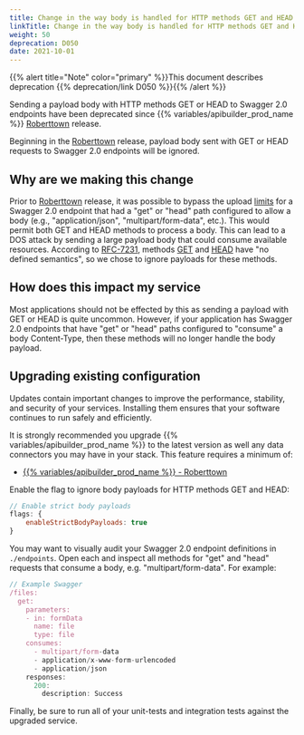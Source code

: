 ```yaml
---
title: Change in the way body is handled for HTTP methods GET and HEAD
linkTitle: Change in the way body is handled for HTTP methods GET and HEAD
weight: 50
deprecation: D050
date: 2021-10-01
---
```


{{% alert title="Note" color="primary" %}}This document describes deprecation {{% deprecation/link D050 %}}{{% /alert %}}

Sending a payload body with HTTP methods GET or HEAD to Swagger 2.0 endpoints have been deprecated since {{% variables/apibuilder_prod_name %}} [Roberttown](/docs/release_notes/roberttown) release.

Beginning in the [Roberttown](/docs/release_notes/roberttown) release, payload body sent with GET or HEAD requests to Swagger 2.0 endpoints will be ignored.

## Why are we making this change

Prior to [Roberttown](/docs/release_notes/roberttown) release, it was possible to bypass the upload [limits](/docs/developer_guide/project/configuration/project_configuration/#limits) for a Swagger 2.0 endpoint that had a "get" or "head" path configured to allow a body (e.g., "application/json", "multipart/form-data", etc.). This would permit both GET and HEAD methods to process a body. This can lead to a DOS attack by sending a large payload body that could consume available resources. According to [RFC-7231](https://datatracker.ietf.org/doc/html/rfc7231#section-4.3), methods [GET](https://datatracker.ietf.org/doc/html/rfc7231#section-4.3.1) and [HEAD](https://datatracker.ietf.org/doc/html/rfc7231#section-4.3.2) have "no defined semantics", so we chose to ignore payloads for these methods.

## How does this impact my service

Most applications should not be effected by this as sending a payload with GET or HEAD is quite uncommon. However, if your application has Swagger 2.0 endpoints that have "get" or "head" paths configured to "consume" a body Content-Type, then these methods will no longer handle the body payload.

## Upgrading existing configuration

Updates contain important changes to improve the performance, stability, and security of your services. Installing them ensures that your software continues to run safely and efficiently.

It is strongly recommended you upgrade {{% variables/apibuilder_prod_name %}} to the latest version as well any data connectors you may have in your stack. This feature requires a minimum of:

* [{{% variables/apibuilder_prod_name %}} - Roberttown](/docs/release_notes/roberttown)

Enable the flag to ignore body payloads for HTTP methods GET and HEAD:

```javascript
// Enable strict body payloads
flags: {
    enableStrictBodyPayloads: true
}
```

You may want to visually audit your Swagger 2.0 endpoint definitions in `./endpoints`. Open each and inspect all methods for "get" and "head" requests that consume a body, e.g. "multipart/form-data". For example:

```javascript
// Example Swagger
/files:
  get:
    parameters:
    - in: formData
      name: file
      type: file
    consumes:
      - multipart/form-data
      - application/x-www-form-urlencoded
      - application/json
    responses:
      200:
        description: Success
```

Finally, be sure to run all of your unit-tests and integration tests against the upgraded service.
